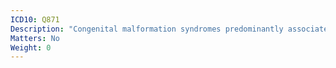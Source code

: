 ```yaml
---
ICD10: Q871
Description: "Congenital malformation syndromes predominantly associated with short stature"
Matters: No
Weight: 0
---
```


